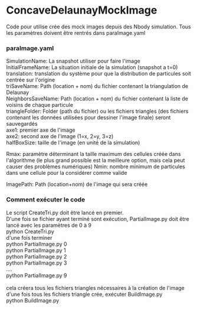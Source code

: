 # ConcaveDelaunayMockImage

Code pour utilise crée des mock images depuis des Nbody simulation. 
Tous les paramètres doivent être rentrés dans paraImage.yaml

### paraImage.yaml <br />
SimulationName: La snapshot utiliser pour faire l'image <br />
InitialFrameName: La situation initiale de la simulation (snapshot a t=0)<br />
translation: translation du système pour que la distribution de particules soit centrée sur l'origine<br />
triSaveName: Path (location + nom) du fichier contenant la triangulation de Delaunay<br />
NeighborsSaveName: Path (location + nom) du fichier contenant la liste de voisins de chaque particule<br />
triangleFolder: Folder (path du fichier) ou les fichiers triangles (des fichiers contenant les données utilisées pour dessiner l'image finale) seront sauvegardés<br />
axe1: premier axe de l'image<br />
axe2: second axe de l'image (1=x, 2=y, 3=z)<br />
halfBoxSize: taille de l'image (en unité de la simulation)<br />

Rmax: paramètre déterminant la taille maximum des cellules créée dans l'algorithme (le plus grand possible est la meilleure option, mais cela peut causer des problèmes numériques) 
Nmin: nombre minimum de particules dans une cellule pour la considérer comme valide

ImagePath: Path (location+nom) de l'image qui sera créée

### Comment exécuter le code<br />
Le script CreateTri.py doit être lancé en premier.<br />
D'une fois se fichier ayant terminé sont exécution, PartialImage.py doit être lancé avec les paramètres de 0 à 9<br />
python CreateTri.py<br />
d'une fois terminer <br />
python PartialImage.py 0<br />
python PartialImage.py 1<br />
python PartialImage.py 2<br />
python PartialImage.py 3<br />
....<br />
python PartialImage.py 9<br />
<br />
cela créera tous les fichiers triangles nécessaires à la création de l'image
d'une fois tous les fichiers triangle crée, exécuter BuildImage.py<br />
python BuildImage.py
